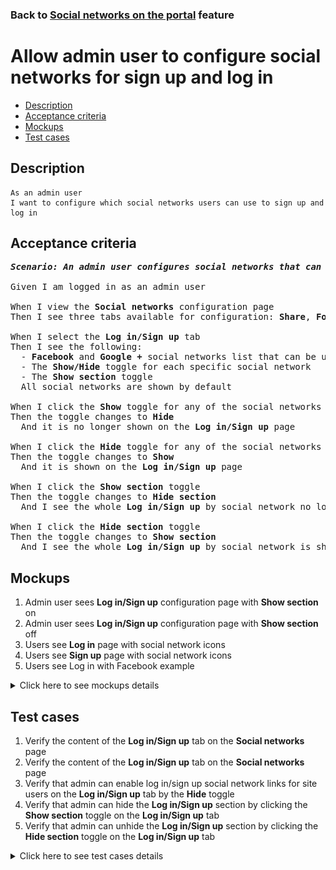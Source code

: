 ### Back to [Social networks on the portal](../../) feature

# Allow admin user to configure social networks for sign up and log in

- [Description](#description)
- [Acceptance criteria](#acceptance-criteria)
- [Mockups](#mockups)
- [Test cases](#test-cases)

## Description

    As an admin user
    I want to configure which social networks users can use to sign up and log in

## Acceptance criteria

<pre>
<b><i>Scenario: An admin user configures social networks that can be used to log in/sign up</i></b>

Given I am logged in as an admin user

When I view the <b>Social networks</b> configuration page
Then I see three tabs available for configuration: <b>Share</b>, <b>Follow</b>, <b>Log in/Sign up</b>

When I select the <b>Log in/Sign up</b> tab
Then I see the following:
  - <b>Facebook</b> and <b>Google +</b> social networks list that can be used to log in/sign up
  - The <b>Show/Hide</b> toggle for each specific social network
  - The <b>Show section</b> toggle
  All social networks are shown by default

When I click the <b>Show</b> toggle for any of the social networks from the list
Then the toggle changes to <b>Hide</b>
  And it is no longer shown on the <b>Log in/Sign up</b> page

When I click the <b>Hide</b> toggle for any of the social networks from the list
Then the toggle changes to <b>Show</b>
  And it is shown on the <b>Log in/Sign up</b> page

When I click the <b>Show section</b> toggle
Then the toggle changes to <b>Hide section</b>
  And I see the whole <b>Log in/Sign up</b> by social network no longer shown on the site

When I click the <b>Hide section</b> toggle
Then the toggle changes to <b>Show section</b>
  And I see the whole <b>Log in/Sign up</b> by social network is shown on the site
</pre>

## Mockups

1. Admin user sees <b>Log in/Sign up</b> configuration page with <b>Show section</b> on
2. Admin user sees <b>Log in/Sign up</b> configuration page with <b>Show section</b> off
3. Users see <b>Log in</b> page with social network icons
4. Users see <b>Sign up</b> page with social network icons
5. Users see Log in with Facebook example

<details>
  <summary>Click here to see mockups details</summary>

**1. Admin user sees Log in/Sign up configuration page with Show section on:**

![Admin user sees Log in/Sign up configuration page with Show section on](/products/sport_news_portal/web_application_features/social_networks/images/login_signup_configuration_page.png)

**2. Admin user sees Log in/Sign up configuration page with Show section off:**

![Admin user sees Log in/Sign up configuration page with Show section off](/products/sport_news_portal/web_application_features/social_networks/images/login_signup_configuration_page_section_off.png)

**3. Users see Log in page with social network icons:**

![Users see Log in page with social network icons](/products/sport_news_portal/web_application_features/social_networks/images/login_page_with_social_network_icons.png)

**4. Users see Sign up page with social network icons:**

![Users see Sign up page with social network icons](/products/sport_news_portal/web_application_features/social_networks/images/signup_page_with_social_network_icons.png)

**5. Users see Log in with Facebook example:**

![Users see Log in with Facebook example](/products/sport_news_portal/web_application_features/social_networks/images/login_by_facebook_example.png)

</details>

## Test cases

1. Verify the content of the <b>Log in/Sign up</b> tab on the <b>Social networks</b> page
2. Verify the content of the <b>Log in/Sign up</b> tab on the <b>Social networks</b> page
3. Verify that admin can enable log in/sign up social network links for site users on the <b>Log in/Sign up</b> tab by the <b>Hide</b> toggle
4. Verify that admin can hide the <b>Log in/Sign up</b> section by clicking the <b>Show section</b> toggle on the <b>Log in/Sign up</b> tab
5. Verify that admin can unhide the <b>Log in/Sign up</b> section by clicking the <b>Hide section</b> toggle on the <b>Log in/Sign up</b> tab

<details>
  <summary>Click here to see test cases details</summary>

### **#1. Verify the content of the Log in/Sign up tab on the Social networks page**

|Preconditions|Steps|Expected result
--------------|-----|----------
|- Log in with admin account</br>- Go to the <b>Social networks</b> page > <b>Log in/Sign up</b> tab|1) Examine the content of the <b>Follow</b> tab|1) There are social networks Facebook and Google +, the <b>Show/Hide</b> toggle to activate/deactivate a specific social network and the <b>Show section</b> toggle|

### **#2. Verify the content of the Log in/Sign up tab on the Social networks page**

|Preconditions|Steps|Expected result
--------------|-----|----------
|- Log in with admin account</br>- Go to the <b>Social networks</b> page > <b>Log in/Sign up</b> tab</br>- All social networks are enabled to log in/sign up|1) Click the <b>Show</b> toggle to disable any social network from the list</br>2) Log out of admin account</br>3) Examine if disabled the log in/sign up for the needed social network is not visible for users|1) The toggle changes to <b>Hide</b></br>3) The disabled social network is not available to log in/sign up|

### **#3. Verify that admin can enable log in/sign up social network links for site users on the Log in/Sign up tab by the Hide toggle**

|Preconditions|Steps|Expected result
--------------|-----|----------
|- Log in with admin account</br>- Go to the <b>Social networks</b> page > <b>Log in/Sign up</b> tab</br>- Some social networks are disabled to log in/sign up|1) Click the <b>Hide</b> toggle to enable any social network from the list</br>2) Log out of admin account</br>3) Examine if enabled log in/sign up for the needed social network is visible for users|1) The toggle changes to <b>Show</b></br>3) The enabled social network is available to log in/sign up|

### **#4. Verify that admin can hide the Log in/Sign up section by clicking the Show section toggle on the Log in/Sign up tab**

|Preconditions|Steps|Expected result
--------------|-----|----------
|- Log in with admin account</br>- Go to the <b>Social networks</b> page > <b>Log in/Sign up</b> tab</br>- The <b>Show section</b> toggle is shown|1) Click the <b>Show section</b> toggle</br>2) Log out of admin account</br>3) Examine if the Log in/Sign up with social networks section is present|1) The toggle changes to <b>Hide section</b></br>3) The Log in/Sign up with social networks section is not visible to users|

### **#5. Verify that admin can unhide the Log in/Sign up section by clicking the Hide section toggle on the Log in/Sign up tab**

|Preconditions|Steps|Expected result
--------------|-----|----------
|- Log in with admin account</br>- Go to the <b>Social networks</b> page > <b>Log in/Sign up</b> tab</br>- The <b>Hide section</b> toggle is shown|1) Click the <b>Hide section</b> toggle</br>2) Log out of admin account</br>3) Examine if the Log in/Sign up with social networks section is present|1) The toggle changes to <b>Show section</b></br>3) The Log in/Sign up with social networks section is visible to users|

</details>
